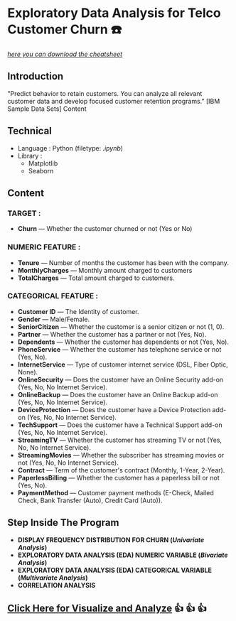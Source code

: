 # Exploratory Data Analysis for Telco Customer Churn :telephone:

[*here you can download the cheatsheet*](https://www.kaggle.com/blastchar/telco-customer-churn)

## Introduction
"Predict behavior to retain customers. You can analyze all relevant customer data and develop focused customer retention programs." [IBM Sample Data Sets] Content
## Technical
- Language : Python (filetype: *.ipynb*)
- Library :
  - Matplotlib
  - Seaborn
## Content
### TARGET :
- **Churn** — Whether the customer churned or not (Yes or No)
### NUMERIC FEATURE :
- **Tenure** — Number of months the customer has been with the company.
- **MonthlyCharges** — Monthly amount charged to customers
- **TotalCharges** — Total amount charged to customers.
### CATEGORICAL FEATURE :
- **Customer ID** — The Identity of customer.
- **Gender** — Male/Female.
- **SeniorCitizen** — Whether the customer is a senior citizen or not (1, 0).
- **Partner** — Whether the customer has a partner or not (Yes, No).
- **Dependents** — Whether the customer has dependents or not (Yes, No).
- **PhoneService** — Whether the customer has telephone service or not (Yes, No).
- **InternetService** — Type of customer internet service (DSL, Fiber Optic, None).
- **OnlineSecurity** — Does the customer have an Online Security add-on (Yes, No, No Internet Service).
- **OnlineBackup** — Does the customer have an Online Backup add-on (Yes, No, No Internet Service).
- **DeviceProtection** — Does the customer have a Device Protection add-on (Yes, No, No Internet Service).
- **TechSupport** — Does the customer have a Technical Support add-on (Yes, No, No Internet Service).
- **StreamingTV** — Whether the customer has streaming TV or not (Yes, No, No Internet Service).
- **StreamingMovies** — Whether the subscriber has streaming movies or not (Yes, No, No Internet Service).
- **Contract** — Term of the customer's contract (Monthly, 1-Year, 2-Year).
- **PaperlessBilling** — Whether the customer has a paperless bill or not (Yes, No).
- **PaymentMethod** — Customer payment methods (E-Check, Mailed Check, Bank Transfer (Auto), Credit Card (Auto)).

## Step Inside The Program
- **DISPLAY FREQUENCY DISTRIBUTION FOR CHURN (*Univariate Analysis*)**
- **EXPLORATORY DATA ANALYSIS (EDA) NUMERIC VARIABLE (*Bivariate Analysis*)**
- **EXPLORATORY DATA ANALYSIS (EDA) CATEGORICAL VARIABLE (*Multivariate Analysis*)**
- **CORRELATION ANALYSIS**

## [Click Here  for Visualize and Analyze](https://arienugroho050396.github.io/project1.html) :thumbsup: :thumbsup: :thumbsup: 
